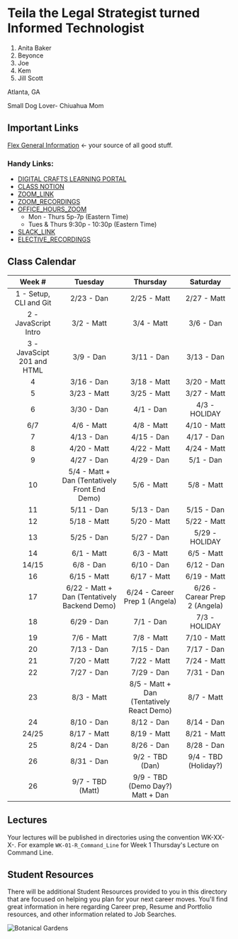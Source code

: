 <h1> Teila the Legal Strategist turned Informed Technologist</h1>

1. Anita Baker
1. Beyonce
1. Joe
1. Kem
1. Jill Scott

Atlanta, GA

Small Dog Lover- Chiuahua Mom 
## Important Links

[Flex General Information](https://docs.google.com/document/d/1R8k3cueIsahp9AR4JS9QG5Rpl7akEkxQTMTquoshVx8/edit) <- your source of all good stuff.

### Handy Links:

- [DIGITAL CRAFTS LEARNING PORTAL](https://learn.digitalcrafts.com/flex/)
- [CLASS NOTION](https://www.notion.so/samuraijane/Cohort-2-ddf07a7a37e840bab2677793f4a6d7b7)
- [ZOOM_LINK](https://us02web.zoom.us/j/81266600761?pwd=bkRnUzJ4a1l1VkdNMk1DMVRTYXVXZz09)
- [ZOOM_RECORDINGS](https://docs.google.com/spreadsheets/d/1H_-obhYWZxrlqayhcI46v1ur_Lbw5jK2zXOkkkj3BQs/edit#gid=0)
- [OFFICE_HOURS_ZOOM](https://bit.ly/2V696Ps)
    - Mon - Thurs 5p-7p (Eastern Time)
    - Tues & Thurs 9:30p - 10:30p (Eastern Time)
- [SLACK_LINK](https://digitalcrafts.slack.com/archives/G01KY6DD4S0)
- [ELECTIVE_RECORDINGS](https://bit.ly/2VmEiJ6)

## Class Calendar

|            Week #            |                     Tuesday                     |                  Thursday                   |            Saturday             |
|:----------------------------:|:-----------------------------------------------:|:-------------------------------------------:|:-------------------------------:|
|    1 - Setup, CLI and Git    |                   2/23 - Dan                    |                 2/25 - Matt                 |           2/27 - Matt           |
|     2 - JavaScript Intro     |                   3/2 - Matt                    |                 3/4 - Matt                  |            3/6 - Dan            |
|  3 - JavaScipt 201 and HTML  |                    3/9 - Dan                    |                 3/11 - Dan                  |           3/13 - Dan            |
|              4               |                   3/16 - Dan                    |                 3/18 - Matt                 |           3/20 - Matt           |
|              5               |                   3/23 - Matt                   |                 3/25 - Matt                 |           3/27 - Matt           |
|              6               |                   3/30 - Dan                    |                  4/1 - Dan                  |          4/3 - HOLIDAY          |
|             6/7              |                   4/6 - Matt                    |                 4/8 - Matt                  |           4/10 - Matt           |
|              7               |                   4/13 - Dan                    |                 4/15 - Dan                  |           4/17 - Dan            |
|              8               |                   4/20 - Matt                   |                 4/22 - Matt                 |           4/24 - Matt           |
|              9               |                   4/27 - Dan                    |                 4/29 - Dan                  |            5/1 - Dan            |
|              10              |  5/4 - Matt + Dan (Tentatively Front End Demo)  |                 5/6 - Matt                  |           5/8 - Matt            |
|              11              |                   5/11 - Dan                    |                 5/13 - Dan                  |           5/15 - Dan            |
|              12              |                   5/18 - Matt                   |                 5/20 - Matt                 |           5/22 - Matt           |
|              13              |                   5/25 - Dan                    |                 5/27 - Dan                  |         5/29 - HOLIDAY          |
|              14              |                   6/1 - Matt                    |                 6/3 - Matt                  |           6/5 - Matt            |
|            14/15             |                    6/8 - Dan                    |                 6/10 - Dan                  |           6/12 - Dan            |
|              16              |                   6/15 - Matt                   |                 6/17 - Matt                 |           6/19 - Matt           |
|              17              |  6/22 - Matt + Dan (Tentatively Backend Demo)   |        6/24 - Career Prep 1 (Angela)        |  6/26 - Carear Prep 2 (Angela)  |
|              18              |                   6/29 - Dan                    |                  7/1 - Dan                  |          7/3 - HOLIDAY          |
|              19              |                   7/6 - Matt                    |                 7/8 - Matt                  |           7/10 - Matt           |
|              20              |                   7/13 - Dan                    |                 7/15 - Dan                  |           7/17 - Dan            |
|              21              |                   7/20 - Matt                   |                 7/22 - Matt                 |           7/24 - Matt           |
|              22              |                   7/27 - Dan                    |                 7/29 - Dan                  |           7/31 - Dan            |
|              23              |                   8/3 - Matt                    |  8/5 - Matt + Dan (Tentatively React Demo)  |           8/7 - Matt            |
|              24              |                   8/10 - Dan                    |                 8/12 - Dan                  |           8/14 - Dan            |
|            24/25             |                   8/17 - Matt                   |                 8/19 - Matt                 |           8/21 - Matt           |
|              25              |                   8/24 - Dan                    |                 8/26 - Dan                  |           8/28 - Dan            |
|              26              |                   8/31 - Dan                    |               9/2 - TBD (Dan)               |      9/4 - TBD (Holiday?)       |
|              26              |                9/7 - TBD (Matt)                 |      9/9 - TBD (Demo Day?) Matt + Dan       |                                 |
## Lectures

Your lectures will be published in directories using the convention WK-XX-X-<subject>. 
For example `WK-01-R_Command_Line` for Week 1 Thursday's Lecture on Command Line.

## Student Resources

There will be additional Student Resources provided to you in this directory that are focused on helping you plan for your next career moves. You'll find great information in here regarding Career prep, Resume and Portfolio resources, and other information related to Job Searches.

![Botanical Gardens](https://i.imgur.com/uyls0Bu.jpg)
